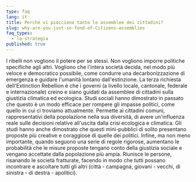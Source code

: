 ```yaml
---
type: faq
lang: it
title: Perché vi piacciono tanto le assemblee dei cittadini?
slug: why-are-you-just-so-fond-of-Citizens-assemblies
faq_types:
  - la-strategia
published: true
---
```

I ribelli non vogliono il potere per se stessi. Non vogliono imporre politiche specifiche agli altri. Vogliono che l'intera società decida, nel modo più veloce e democratico possibile, come condurre una decarbonizzazione di emergenza e guidare l'umanità lontano dall'estinzione. La terza richiesta dell'Extinction Rebellion è che i governi (a livello locale, cantonale, federale e internazionale) creino e siano guidati da assemblee di cittadini sulla giustizia climatica ed ecologica. Studi sociali hanno dimostrato in passato che questo è un modo efficace per rompere gli impasse politici, come quello in cui ci troviamo attualmente. Permette ai cittadini comuni, rappresentativi della popolazione nella sua diversità, di avere un'influenza reale sulle decisioni relative all'uscita dalla crisi ecologica e climatica. Gli studi hanno anche dimostrato che questi mini-pubblici di solito presentano proposte più creative e coraggiose di quelle dei politici. Infine, ma non meno importante, quando seguono una serie di regole rigorose, aumentano le probabilità che le misure proposte tengano conto della giustizia sociale e vengano accettate dalla popolazione più ampia. Riunisce le persone, risanando le società fratturate, facendo in modo che tutti possano incontrare e ascoltare tutti gli altri (città - campagna, giovani - vecchi, di sinistra - di destra - apolitici).
